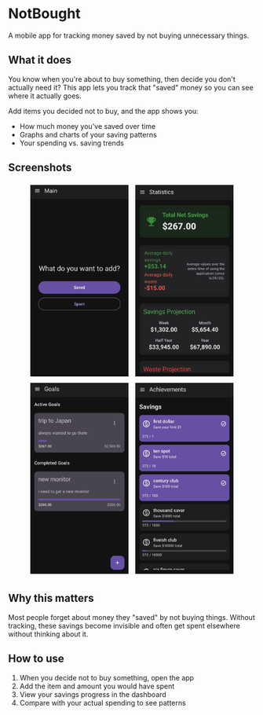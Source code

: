 # NotBought 

A mobile app for tracking money saved by not buying unnecessary things.

## What it does

You know when you're about to buy something, then decide you don't actually need it? This app lets you track that "saved" money so you can see where it actually goes.

Add items you decided not to buy, and the app shows you:
- How much money you've saved over time
- Graphs and charts of your saving patterns  
- Your spending vs. saving trends

## Screenshots
<div align="center">
  <img src="screenshots/main_screen.jpg" alt="Main Screen" width="200" style="margin: 5px;"/>
  <img src="screenshots/statistics_screen.jpg" alt="Statistics Screen" width="200" style="margin: 5px;"/>
  <img src="screenshots/goals_screen.jpg" alt="Goals Screen" width="200" style="margin: 5px;"/>
  <img src="screenshots/achievements_screen.jpg" alt="Achievements Screen" width="200" style="margin: 5px;"/>
</div>

## Why this matters

Most people forget about money they "saved" by not buying things. Without tracking, these savings become invisible and often get spent elsewhere without thinking about it.

## How to use

1. When you decide not to buy something, open the app
2. Add the item and amount you would have spent
3. View your savings progress in the dashboard
4. Compare with your actual spending to see patterns

